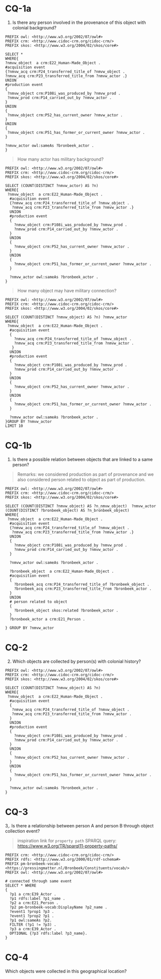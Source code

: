 # CQ-1a

1.  Is there any person involved in the provenance of this object with colonial background? 
   ```
PREFIX owl: <http://www.w3.org/2002/07/owl#>
PREFIX crm: <http://www.cidoc-crm.org/cidoc-crm/>
PREFIX skos: <http://www.w3.org/2004/02/skos/core#>

SELECT *
WHERE{
 ?nmvw_object  a crm:E22_Human-Made_Object .
  #acquisition event
  {?nmvw_acq crm:P24_transferred_title_of ?nmvw_object .
   ?nmvw_acq crm:P23_transferred_title_from ?nmvw_actor .}
  UNION
  #production event
  {
    ?nmvw_object crm:P108i_was_produced_by ?nmvw_prod .
    ?nmvw_prod crm:P14_carried_out_by ?nmvw_actor .
  }
  UNION
  {
    ?nmvw_object crm:P52_has_current_owner ?nmvw_actor .
  }
  UNION
  {
    ?nmvw_object crm:P51_has_former_or_current_owner ?nmvw_actor .
  }
  
  ?nmvw_actor owl:sameAs ?bronbeek_actor .
}
   ```

> How many actor has military background?

```
PREFIX owl: <http://www.w3.org/2002/07/owl#>
PREFIX crm: <http://www.cidoc-crm.org/cidoc-crm/>
PREFIX skos: <http://www.w3.org/2004/02/skos/core#>

SELECT (COUNT(DISTINCT ?nmvw_actor) AS ?n) 
WHERE{
 ?nmvw_object  a crm:E22_Human-Made_Object .
  #acquisition event
  {?nmvw_acq crm:P24_transferred_title_of ?nmvw_object .
   ?nmvw_acq crm:P23_transferred_title_from ?nmvw_actor .}
  UNION
  #production event
  {
    ?nmvw_object crm:P108i_was_produced_by ?nmvw_prod .
    ?nmvw_prod crm:P14_carried_out_by ?nmvw_actor .
  }
  UNION
  {
    ?nmvw_object crm:P52_has_current_owner ?nmvw_actor .
  }
  UNION
  {
    ?nmvw_object crm:P51_has_former_or_current_owner ?nmvw_actor .
  }
  
  ?nmvw_actor owl:sameAs ?bronbeek_actor .
}
```

> How many object may have military connection? 
```
PREFIX owl: <http://www.w3.org/2002/07/owl#>
PREFIX crm: <http://www.cidoc-crm.org/cidoc-crm/>
PREFIX skos: <http://www.w3.org/2004/02/skos/core#>

SELECT (COUNT(DISTINCT ?nmvw_object) AS ?n) ?nmvw_actor
WHERE{
 ?nmvw_object  a crm:E22_Human-Made_Object .
  #acquisition event
  {
    ?nmvw_acq crm:P24_transferred_title_of ?nmvw_object .
    ?nmvw_acq crm:P23_transferred_title_from ?nmvw_actor .
   }
  UNION
  #production event
  {
    ?nmvw_object crm:P108i_was_produced_by ?nmvw_prod .
    ?nmvw_prod crm:P14_carried_out_by ?nmvw_actor .
  }
  UNION
  {
    ?nmvw_object crm:P52_has_current_owner ?nmvw_actor .
  }
  UNION
  {
    ?nmvw_object crm:P51_has_former_or_current_owner ?nmvw_actor .
  }
  
  ?nmvw_actor owl:sameAs ?bronbeek_actor .
}GROUP BY ?nmvw_actor
LIMIT 10
```
   
# CQ-1b
1.  Is there a possible relation between objects that are linked to a same person?      

> Remarks: we considered production as part of provenance and we also considered person related to object as part of production.

```SPARQL
PREFIX owl: <http://www.w3.org/2002/07/owl#>
PREFIX crm: <http://www.cidoc-crm.org/cidoc-crm/>
PREFIX skos: <http://www.w3.org/2004/02/skos/core#>

SELECT (COUNT(DISTINCT ?nmvw_object) AS ?n_nmvw_object)  ?nmvw_actor (COUNT(DISTINCT ?bronbeek_object) AS ?n_bronbeek_object) 
WHERE{
 ?nmvw_object  a crm:E22_Human-Made_Object .
  #acquisition event
  {?nmvw_acq crm:P24_transferred_title_of ?nmvw_object .
   ?nmvw_acq crm:P23_transferred_title_from ?nmvw_actor .}
  UNION
  {
    ?nmvw_object crm:P108i_was_produced_by ?nmvw_prod .
    ?nmvw_prod crm:P14_carried_out_by ?nmvw_actor .
  }
  
  ?nmvw_actor owl:sameAs ?bronbeek_actor .
  
  ?bronbeek_object  a crm:E22_Human-Made_Object .
  #acquisition event
  {
    ?bronbeek_acq crm:P24_transferred_title_of ?bronbeek_object .
    ?bronbeek_acq crm:P23_transferred_title_from ?bronbeek_actor . 
  }
  UNION
  # person related to object
  {
    ?bronbeek_object skos:related ?bronbeek_actor .
  }
  ?bronbeek_actor a crm:E21_Person .
  
} GROUP BY ?nmvw_actor
```

# CQ-2

2. Which objects are collected by person(s) with colonial history?
```
PREFIX owl: <http://www.w3.org/2002/07/owl#>
PREFIX crm: <http://www.cidoc-crm.org/cidoc-crm/>
PREFIX skos: <http://www.w3.org/2004/02/skos/core#>

SELECT (COUNT(DISTINCT ?nmvw_object) AS ?n)
WHERE{
 ?nmvw_object  a crm:E22_Human-Made_Object .
  #acquisition event
  {
   ?nmvw_acq crm:P24_transferred_title_of ?nmvw_object .
   ?nmvw_acq crm:P23_transferred_title_from ?nmvw_actor .
  }
  UNION
  #production event
  {
    ?nmvw_object crm:P108i_was_produced_by ?nmvw_prod .
    ?nmvw_prod crm:P14_carried_out_by ?nmvw_actor .
  }
  UNION
  {
    ?nmvw_object crm:P52_has_current_owner ?nmvw_actor .
  }
  UNION
  {
    ?nmvw_object crm:P51_has_former_or_current_owner ?nmvw_actor .
  }
  
  ?nmvw_actor owl:sameAs ?bronbeek_actor .
}
```

# CQ-3
3,. Is there a relationship between person A and person B through object collection event?    
> inspiration link for `property path` SPARQL query: https://www.w3.org/TR/sparql11-property-paths/ 

```
PREFIX crm: <http://www.cidoc-crm.org/cidoc-crm/>
PREFIX rdfs: <http://www.w3.org/2000/01/rdf-schema#>
PREFIX pm-bronbeek-vocab: <https://pressingmatter.nl/Bronbeek/Constituents/vocab/>
PREFIX owl: <http://www.w3.org/2002/07/owl#>

# connected through same event
SELECT * WHERE 
{
  ?p1 a crm:E39_Actor .
  ?p1 rdfs:label ?p1_name .
  ?p2 a crm:E21_Person . 
  ?p2 pm-bronbeek-vocab:DisplayName ?p2_name .
  ?event1 ?prop1 ?p3 .
  ?event1 ?prop2 ?p1 .
  ?p1 owl:sameAs ?p2.
  FILTER (?p1 != ?p3) .
  ?p3 a crm:E39_Actor .
  OPTIONAL {?p3 rdfs:label ?p3_name}.
} 
```

# CQ-4

Which objects were collected in this geographical location? 

